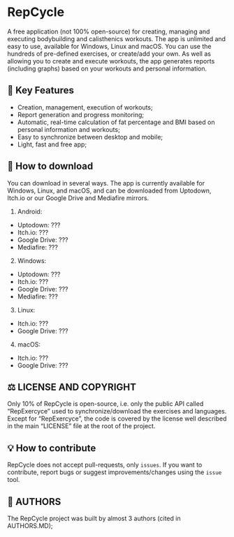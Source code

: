 # RepCycle
A free application (not 100% open-source) for creating, managing and executing bodybuilding and calisthenics workouts. The app is unlimited and easy to use, available for Windows, Linux and macOS. You can use the hundreds of pre-defined exercises, or create/add your own. As well as allowing you to create and execute workouts, the app generates reports (including graphs) based on your workouts and personal information.

## 📌 Key Features
- Creation, management, execution of workouts;
- Report generation and progress monitoring;
- Automatic, real-time calculation of fat percentage and BMI based on personal information and workouts;
- Easy to synchronize between desktop and mobile;
- Light, fast and free app;

## 💾 How to download
You can download in several ways. The app is currently available for Windows, Linux, and macOS, and can be downloaded from Uptodown, Itch.io or our Google Drive and Mediafire mirrors.
1. Android:
- Uptodown: ???
- Itch.io: ???
- Google Drive: ???
- Mediafire: ???
2. Windows:
- Uptodown: ???
- Itch.io: ???
- Google Drive: ???
- Mediafire: ???
3. Linux:
- Itch.io: ???
- Google Drive: ???
4. macOS:
- Itch.io: ???
- Google Drive: ???

## ⚖️ LICENSE AND COPYRIGHT
Only 10% of RepCycle is open-source, i.e. only the public API called “RepExercyce” used to synchronize/download the exercises and languages. Except for “RepExercyce”, the code is covered by the license well described in the main “LICENSE” file at the root of the project.

## 💡 How to contribute
RepCycle does not accept pull-requests, only `issues`. If you want to contribute, report bugs or suggest improvements/changes using the `issue` tool.

## 🔗 AUTHORS
The RepCycle project was built by almost 3 authors (cited in AUTHORS.MD);
